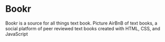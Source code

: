 # Bookr
Bookr is a source for all things text book. Picture AirBnB of text books, a social platform of peer reviewed text books created with HTML, CSS, and JavaScript
